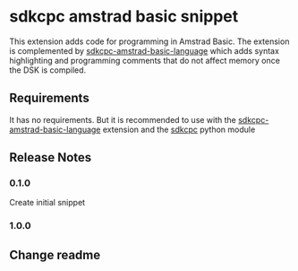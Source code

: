 # sdkcpc amstrad basic snippet

This extension adds code for programming in Amstrad Basic. The extension is complemented by [sdkcpc-amstrad-basic-language](https://github.com/sdkcpc/amstrad-basic-language) which adds syntax highlighting and programming comments that do not affect memory once the DSK is compiled.

## Requirements

It has no requirements. But it is recommended to use with the [sdkcpc-amstrad-basic-language](https://github.com/sdkcpc/amstrad-basic-language) extension and the [sdkcpc](https://sdkcpc.github.io/cpc/) python module


## Release Notes

### 0.1.0

Create initial snippet

### 1.0.0

Change readme
---
